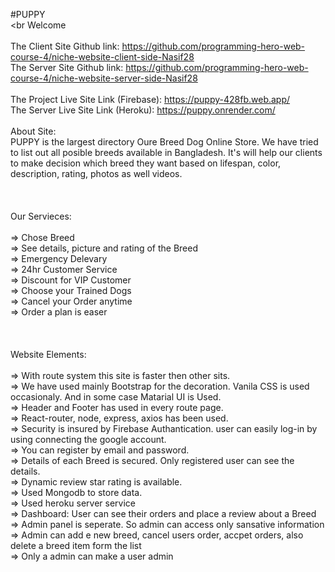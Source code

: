 #PUPPY<br><br
Welcome<br>
<br>
The Client Site Github link: https://github.com/programming-hero-web-course-4/niche-website-client-side-Nasif28
<br>
The Server Site Github link: https://github.com/programming-hero-web-course-4/niche-website-server-side-Nasif28
<br><br>
The Project Live Site Link (Firebase): https://puppy-428fb.web.app/
<br>
The Server Live Site Link (Heroku): https://puppy.onrender.com/
<br><br>
About Site:<br>
PUPPY is the largest directory Oure Breed Dog Online Store. We have tried to list out all posible breeds available in Bangladesh. It's will help our clients to make decision which breed they want based on lifespan, color, description, rating, photos as well videos.<br>
<br><br><br>
Our Servieces:<br><br>
=> Chose Breed<br>
=> See details, picture and rating of the Breed<br>
=> Emergency Delevary<br>
=> 24hr Customer Service<br>
=> Discount for VIP Customer<br>
=> Choose your Trained Dogs<br>
=> Cancel your Order anytime<br>
=> Order a plan is easer<br>
<br><br><br>
Website Elements:<br><br>
=> With route system this site is faster then other sits.<br>
=> We have used mainly Bootstrap for the decoration. Vanila CSS is used occasionaly. And in some case Matarial UI is Used.<br>
=> Header and Footer has used in every route page.<br>
=> React-router, node, express, axios has been used. <br>
=> Security is insured by Firebase Authantication. user can easily log-in by using connecting the google account.<br>
=> You can register by email and password. <br>
=> Details of each Breed is secured. Only registered user can see the details.<br>
=> Dynamic review star rating is available. <br>
=> Used Mongodb to store data.<br>
=> Used heroku server service<br>
=> Dashboard: User can see their orders and place a review about a Breed<br>
=> Admin panel is seperate. So admin can access only sansative information<br>
=> Admin can add e new breed, cancel users order, accpet orders, also delete a breed item form the list<br>
=> Only a admin can make a user admin <br>